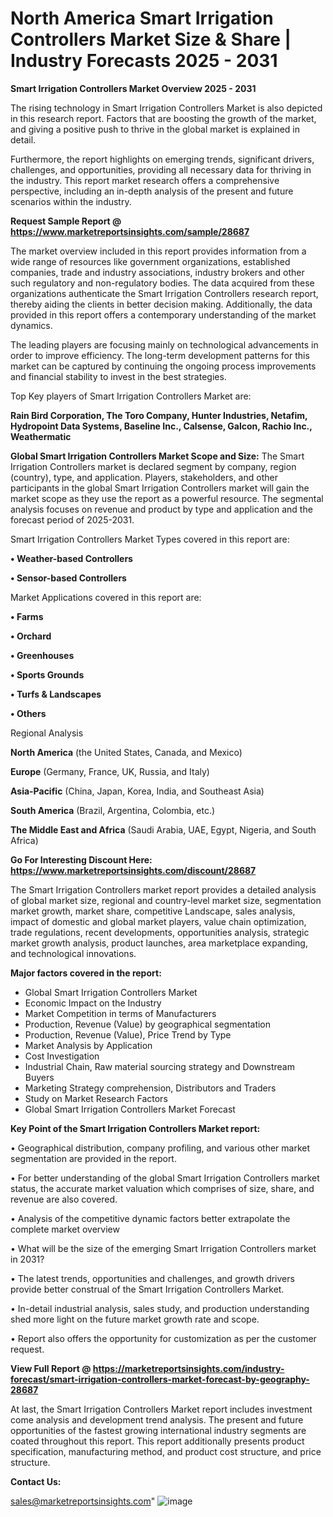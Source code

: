 # North America Smart Irrigation Controllers Market Size & Share | Industry Forecasts 2025 - 2031

<Strong> Smart Irrigation Controllers Market Overview 2025 - 2031</strong>

The rising technology in Smart Irrigation Controllers Market is also depicted in this research report. Factors that are boosting the growth of the market, and giving a positive push to thrive in the global market is explained in detail.

Furthermore, the report highlights on emerging trends, significant drivers, challenges, and opportunities, providing all necessary data for thriving in the industry. This report market research offers a comprehensive perspective, including an in-depth analysis of the present and future scenarios within the industry.

<strong>Request Sample Report @ <a href=https://www.marketreportsinsights.com/sample/28687>https://www.marketreportsinsights.com/sample/28687</a></strong>

The market overview included in this report provides information from a wide range of resources like government organizations, established companies, trade and industry associations, industry brokers and other such regulatory and non-regulatory bodies. The data acquired from these organizations authenticate the Smart Irrigation Controllers research report, thereby aiding the clients in better decision making. Additionally, the data provided in this report offers a contemporary understanding of the market dynamics.

The leading players are focusing mainly on technological advancements in order to improve efficiency. The long-term development patterns for this market can be captured by continuing the ongoing process improvements and financial stability to invest in the best strategies.

Top Key players of Smart Irrigation Controllers Market are:

<strong>Rain Bird Corporation, The Toro Company, Hunter Industries, Netafim, Hydropoint Data Systems, Baseline Inc., Calsense, Galcon, Rachio Inc., Weathermatic</strong>

<strong><b>Global Smart Irrigation Controllers Market Scope and Size:</b></strong>
The Smart Irrigation Controllers market is declared segment by company, region (country), type, and application. Players, stakeholders, and other participants in the global Smart Irrigation Controllers market will gain the market scope as they use the report as a powerful resource. The segmental analysis focuses on revenue and product by type and application and the forecast period of 2025-2031.

Smart Irrigation Controllers Market Types covered in this report are:

<strong>• Weather-based Controllers

• Sensor-based Controllers</strong>

Market Applications covered in this report are:

<strong>• Farms

• Orchard

• Greenhouses

• Sports Grounds

• Turfs & Landscapes

• Others</strong> 

Regional Analysis

<strong>North America</strong> (the United States, Canada, and Mexico)

<strong>Europe</strong> (Germany, France, UK, Russia, and Italy)

<strong>Asia-Pacific</strong> (China, Japan, Korea, India, and Southeast Asia)

<strong>South America</strong> (Brazil, Argentina, Colombia, etc.)

<strong>The Middle East and Africa</strong> (Saudi Arabia, UAE, Egypt, Nigeria, and South Africa)

<strong>Go For Interesting Discount Here: <a href=https://www.marketreportsinsights.com/discount/28687>https://www.marketreportsinsights.com/discount/28687</a></strong>

The Smart Irrigation Controllers market report provides a detailed analysis of global market size, regional and country-level market size, segmentation market growth, market share, competitive Landscape, sales analysis, impact of domestic and global market players, value chain optimization, trade regulations, recent developments, opportunities analysis, strategic market growth analysis, product launches, area marketplace expanding, and technological innovations.

<strong><b>Major factors covered in the report:</b></strong>
<ul>
  <li>Global Smart Irrigation Controllers Market </li>
  <li>Economic Impact on the Industry</li>
  <li>Market Competition in terms of Manufacturers</li>
  <li>Production, Revenue (Value) by geographical segmentation</li>
  <li>Production, Revenue (Value), Price Trend by Type</li>
  <li>Market Analysis by Application</li>
  <li>Cost Investigation</li>
  <li>Industrial Chain, Raw material sourcing strategy and Downstream Buyers</li>
  <li>Marketing Strategy comprehension, Distributors and Traders</li>
  <li>Study on Market Research Factors</li>
  <li>Global Smart Irrigation Controllers Market Forecast</li>
</ul>

<strong><b>Key Point of the Smart Irrigation Controllers Market report:</b></strong>

• Geographical distribution, company profiling, and various other market segmentation are provided in the report.

• For better understanding of the global Smart Irrigation Controllers market status, the accurate market valuation which comprises of size, share, and revenue are also covered.

• Analysis of the competitive dynamic factors better extrapolate the complete market overview

• What will be the size of the emerging Smart Irrigation Controllers market in 2031?

• The latest trends, opportunities and challenges, and growth drivers provide better construal of the Smart Irrigation Controllers Market.

• In-detail industrial analysis, sales study, and production understanding shed more light on the future market growth rate and scope.

• Report also offers the opportunity for customization as per the customer request.

<strong><b>View Full Report @ <a href=https://marketreportsinsights.com/industry-forecast/smart-irrigation-controllers-market-forecast-by-geography-28687>https://marketreportsinsights.com/industry-forecast/smart-irrigation-controllers-market-forecast-by-geography-28687</a></b></strong>


At last, the Smart Irrigation Controllers Market report includes investment come analysis and development trend analysis. The present and future opportunities of the fastest growing international industry segments are coated throughout this report. This report additionally presents product specification, manufacturing method, and product cost structure, and price structure.

<strong>Contact Us:</strong>

sales@marketreportsinsights.com"
![image](https://github.com/user-attachments/assets/4f4952a7-a328-482d-aecf-5a25c1081732)
